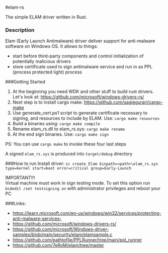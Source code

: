 #elam-rs

The simple ELAM driver written in Rust.

### Description
Elam (Early Launch Antimalware) driver deliver support for anti-malware software on Windows OS.
It allows to things:
- start before third-party components and control initialization of potentially malicious drivers
- store certificate used to sign antimalware service and run in as PPL (process protected light) process

###Getting Started
1. At the beginning you need WDK and other stuff to build rust drivers. Let's look at: https://github.com/microsoft/windows-drivers-rs/
2. Next step is to install cargo make: https://github.com/sagiegurari/cargo-make
3. Use generate_cert.ps1 script to generate certificate necessary to signing, and resources to include by ELAM. Use:
   `cargo make resources`
4. Build a binaries using: `cargo make compile`
5. Rename elam_rs.dll to elam_rs.sys: `cargo make rename`
6. At the end sign binaries. Use: `cargo make sign`

PS: You can use `cargo make` to invoke these four last steps

A signed `elam_rs.sys` is produced into `target/debug` directory

###How to run
Install driver:
`sc create Elam binpath=<path>\elam_rs.sys type=kernel start=boot error=critical group=Early-Launch`

IMPORTANT!!!
<br>Virtual machine must work in sign testing mode. To set this option run `bcdedit /set testsigning on`
with administrator privileges and reboot your PC

###Links:
- https://learn.microsoft.com/en-us/windows/win32/services/protecting-anti-malware-services-
- https://github.com/microsoft/windows-drivers-rs/
- https://github.com/microsoft/Windows-driver-samples/blob/main/security/elam/elamsample.c
- https://github.com/pathtofile/PPLRunner/tree/main/ppl_runner
- https://github.com/7eRoM/elam/tree/master
